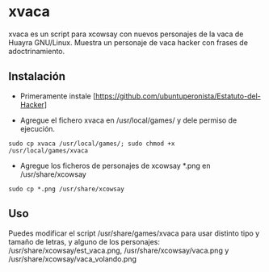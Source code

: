 # xvaca

xvaca es un script para xcowsay con nuevos personajes de la vaca de Huayra GNU/Linux.
Muestra un personaje de vaca hacker con frases de adoctrinamiento.

## Instalación

* Primeramente instale [https://github.com/ubuntuperonista/Estatuto-del-Hacker]

* Agregue el fichero <file>xvaca</file> en /usr/local/games/ y dele permiso de ejecución.

<code>sudo cp xvaca /usr/local/games/; sudo chmod +x /usr/local/games/xvaca</code>

* Agregue los ficheros de personajes de xcowsay *.png en /usr/share/xcowsay

<code>sudo cp *.png /usr/share/xcowsay</code>

## Uso

Puedes modificar el script <file>/usr/share/games/xvaca</file> para usar distinto tipo y tamaño de letras, y alguno de los personajes: <file>/usr/share/xcowsay/est_vaca.png</file>, <file>/usr/share/xcowsay/vaca.png</file> y <file>/usr/share/xcowsay/vaca_volando.png</file> 
